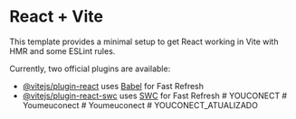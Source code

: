 # React + Vite

This template provides a minimal setup to get React working in Vite with HMR and some ESLint rules.

Currently, two official plugins are available:

- [@vitejs/plugin-react](https://github.com/vitejs/vite-plugin-react/blob/main/packages/plugin-react/README.md) uses [Babel](https://babeljs.io/) for Fast Refresh
- [@vitejs/plugin-react-swc](https://github.com/vitejs/vite-plugin-react-swc) uses [SWC](https://swc.rs/) for Fast Refresh
#   Y O U C O N E C T  
 #   Y o u m e u c o n e c t  
 #   Y o u m e u c o n e c t  
 #   Y O U C O N E C T _ A T U A L I Z A D O  
 